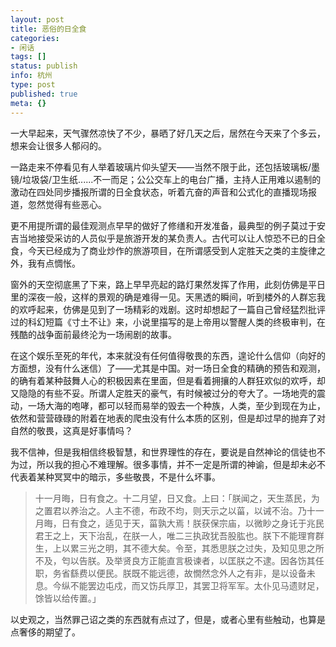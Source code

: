 ```yaml
---
layout: post
title: 恶俗的日全食
categories:
- 闲话
tags: []
status: publish
info: 杭州
type: post
published: true
meta: {}
---
```

一大早起来，天气骤然凉快了不少，暴晒了好几天之后，居然在今天来了个多云，想来会让很多人郁闷的。

一路走来不停看见有人举着玻璃片仰头望天——当然不限于此，还包括玻璃板/墨镜/垃圾袋/卫生纸......不一而足；公公交车上的电台广播，主持人正用难以遏制的激动在四处同步播报所谓的日全食状态，听着亢奋的声音和公式化的直播现场报道，忽然觉得有些恶心。

更不用提所谓的最佳观测点早早的做好了修缮和开发准备，最典型的例子莫过于安吉当地接受采访的人员似乎是旅游开发的某负责人。古代可以让人惊恐不已的日全食，今天已经成为了商业炒作的旅游项目，在所谓感受到人定胜天之类的主旋律之外，我有点惆怅。

窗外的天空彻底黑了下来，路上早早亮起的路灯果然发挥了作用，此刻仿佛是平日里的深夜一般，这样的景观的确是难得一见。天黑透的瞬间，听到楼外的人群忘我的欢呼起来，仿佛是见到了一场精彩的戏剧。这时却想起了一篇自己曾经猛烈批评过的科幻短篇《寸土不让》来，小说里描写的是上帝用以警醒人类的终极审判，在残酷的战争面前最终沦为一场闹剧的故事。

在这个娱乐至死的年代，本来就没有任何值得敬畏的东西，遑论什么信仰（向好的方面想，没有什么迷信）了——尤其是中国。对一场日全食的精确的预告和观测，的确有着某种鼓舞人心的积极因素在里面，但是看着拥攘的人群狂欢似的欢呼，却又隐隐的有些不妥。所谓人定胜天的豪气，有时候被过分的夸大了。一场地壳的震动，一场大海的咆哮，都可以轻而易举的毁去一个种族，人类，至少到现在为止，依然和营营碌碌的附着在地表的爬虫没有什么本质的区别，但是却过早的抛弃了对自然的敬畏，这真是好事情吗？

我不信神，但是我相信终极智慧，和世界理性的存在，要说是自然神论的信徒也不为过，所以我的担心不难理解。很多事情，并不一定是所谓的神谕，但是却未必不代表着某种冥冥中的暗示，多些敬畏，不是什么坏事。

> 十一月晦，日有食之。十二月望，日又食。上曰：「朕闻之，天生蒸民，为之置君以养治之。人主不德，布政不均，则天示之以菑，以诫不治。乃十一月晦，日有食之，适见于天，菑孰大焉！朕获保宗庙，以微眇之身讬于兆民君王之上，天下治乱，在朕一人，唯二三执政犹吾股肱也。朕下不能理育群生，上以累三光之明，其不德大矣。令至，其悉思朕之过失，及知见思之所不及，匄以告朕。及举贤良方正能直言极谏者，以匡朕之不逮。因各饬其任职，务省繇费以便民。朕既不能远德，故憪然念外人之有非，是以设备未息。今纵不能罢边屯戍，而又饬兵厚卫，其罢卫将军军。太仆见马遗财足，馀皆以给传置。」

以史观之，当然罪己诏之类的东西就有点过了，但是，或者心里有些触动，也算是点奢侈的期望了。
